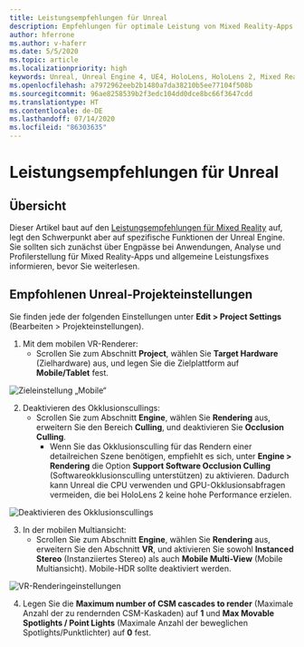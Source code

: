 ```yaml
---
title: Leistungsempfehlungen für Unreal
description: Empfehlungen für optimale Leistung von Mixed Reality-Apps in Unreal
author: hferrone
ms.author: v-haferr
ms.date: 5/5/2020
ms.topic: article
ms.localizationpriority: high
keywords: Unreal, Unreal Engine 4, UE4, HoloLens, HoloLens 2, Mixed Reality, Leistung, Optimierung, Einstellungen, Dokumentation
ms.openlocfilehash: a7972962eeb2b1480a7da38210b5ee77104f508b
ms.sourcegitcommit: 96ae8258539b2f3edc104dd0dce8bc66f3647cdd
ms.translationtype: HT
ms.contentlocale: de-DE
ms.lasthandoff: 07/14/2020
ms.locfileid: "86303635"
---
```

# <a name="performance-recommendations-for-unreal"></a>Leistungsempfehlungen für Unreal

## <a name="overview"></a>Übersicht

Dieser Artikel baut auf den [Leistungsempfehlungen für Mixed Reality](understanding-performance-for-mixed-reality.md) auf, legt den Schwerpunkt aber auf spezifische Funktionen der Unreal Engine. Sie sollten sich zunächst über Engpässe bei Anwendungen, Analyse und Profilerstellung für Mixed Reality-Apps und allgemeine Leistungsfixes informieren, bevor Sie weiterlesen.

## <a name="recommended-unreal-project-settings"></a>Empfohlenen Unreal-Projekteinstellungen
Sie finden jede der folgenden Einstellungen unter **Edit > Project Settings** (Bearbeiten > Projekteinstellungen).

1. Mit dem mobilen VR-Renderer:
    * Scrollen Sie zum Abschnitt **Project**, wählen Sie **Target Hardware** (Zielhardware) aus, und legen Sie die Zielplattform auf **Mobile/Tablet** fest.

![Zieleinstellung „Mobile“](images/unreal/performance-recommendations-img-01.png)

2. Deaktivieren des Okklusionscullings:
    * Scrollen Sie zum Abschnitt **Engine**, wählen Sie **Rendering** aus, erweitern Sie den Bereich **Culling**, und deaktivieren Sie **Occlusion Culling**.
        + Wenn Sie das Okklusionsculling für das Rendern einer detailreichen Szene benötigen, empfiehlt es sich, unter **Engine > Rendering** die Option **Support Software Occlusion Culling** (Softwareokklusionsculling unterstützen) zu aktivieren. Dadurch kann Unreal die CPU verwenden und GPU-Okklusionsabfragen vermeiden, die bei HoloLens 2 keine hohe Performance erzielen.

![Deaktivieren des Okklusionscullings](images/unreal/performance-recommendations-img-02.png)

3. In der mobilen Multiansicht:
    * Scrollen Sie zum Abschnitt **Engine**, wählen Sie **Rendering** aus, erweitern Sie den Abschnitt **VR**, und aktivieren Sie sowohl **Instanced Stereo** (Instanziiertes Stereo) als auch **Mobile Multi-View** (Mobile Multiansicht). Mobile-HDR sollte deaktiviert werden.

![VR-Renderingeinstellungen](images/unreal/performance-recommendations-img-03.png)

4. Legen Sie die **Maximum number of CSM cascades to render** (Maximale Anzahl der zu rendernden CSM-Kaskaden) auf **1** und **Max Movable Spotlights / Point Lights** (Maximale Anzahl der beweglichen Spotlights/Punktlichter) auf **0** fest. 
